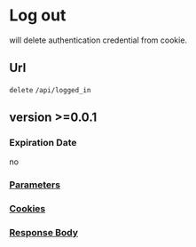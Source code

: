 # Log out

will delete authentication credential from cookie.

## Url

`delete` `/api/logged_in`

## version >=0.0.1

### Expiration Date

no

### [Parameters](./Parameters.html)

### [Cookies](./Cookies.html)

### [Response Body](./Response.html)
